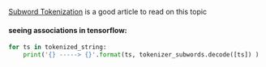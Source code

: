 [Subword Tokenization](https://www.geeksforgeeks.org/subword-tokenization-in-nlp/#) is a good article to read on this topic

#### seeing associations in tensorflow:
```python
for ts in tokenized_string:
	print('{} -----> {}'.format(ts, tokenizer_subwords.decode([ts]) )
```

